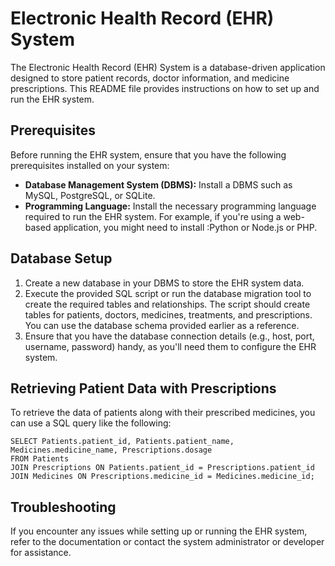 # Electronic Health Record (EHR) System

The Electronic Health Record (EHR) System is a database-driven application designed to store patient records, doctor information, and medicine prescriptions. This README file provides instructions on how to set up and run the EHR system.

## Prerequisites

Before running the EHR system, ensure that you have the following prerequisites installed on your system:

- **Database Management System (DBMS):** Install a DBMS such as MySQL, PostgreSQL, or SQLite.
- **Programming Language:** Install the necessary programming language required to run the EHR system. For example, if you're using a web-based application, you might need to install :Python or Node.js or PHP.

## Database Setup

1. Create a new database in your DBMS to store the EHR system data.
2. Execute the provided SQL script or run the database migration tool to create the required tables and relationships. The script should create tables for patients, doctors, medicines, treatments, and prescriptions. You can use the database schema provided earlier as a reference.
3. Ensure that you have the database connection details (e.g., host, port, username, password) handy, as you'll need them to configure the EHR system.

## Retrieving Patient Data with Prescriptions

To retrieve the data of patients along with their prescribed medicines, you can use a SQL query like the following:

```
SELECT Patients.patient_id, Patients.patient_name, Medicines.medicine_name, Prescriptions.dosage
FROM Patients
JOIN Prescriptions ON Patients.patient_id = Prescriptions.patient_id
JOIN Medicines ON Prescriptions.medicine_id = Medicines.medicine_id;
```

## Troubleshooting

If you encounter any issues while setting up or running the EHR system, refer to the documentation or contact the system administrator or developer for assistance.
